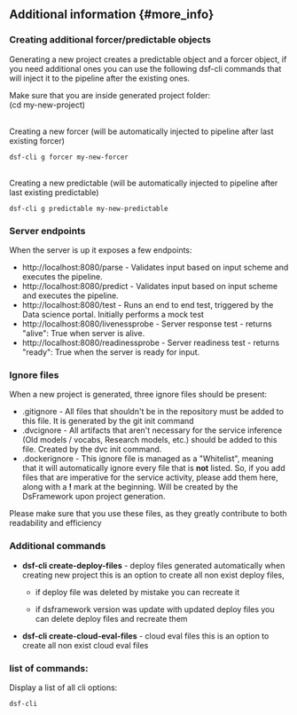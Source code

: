 ## Additional information {#more_info}

### Creating additional forcer/predictable objects
Generating a new project creates a predictable object and a forcer object, if you need additional ones you can use 
the following dsf-cli commands that will inject it to the pipeline after the existing ones. 

Make sure that you are inside generated project folder: <br />
(cd my-new-project)

<br />
Creating a new forcer (will be automatically injected to pipeline after last existing forcer)

    dsf-cli g forcer my-new-forcer 

<br />
Creating a new predictable (will be automatically injected to pipeline after last existing predictable)

    dsf-cli g predictable my-new-predictable 

### Server endpoints
When the server is up it exposes a few endpoints:
    
 * http://localhost:8080/parse - Validates input based on input scheme and executes the pipeline. 
 * http://localhost:8080/predict - Validates input based on input scheme and executes the pipeline. 
 * http://localhost:8080/test - Runs an end to end test, triggered by the Data science portal. Initially performs a mock test
 * http://localhost:8080/livenessprobe - Server response test - returns "alive": True when server is alive.
 * http://localhost:8080/readinessprobe - Server readiness test - returns "ready": True when the server is ready for input.

### Ignore files
When a new project is generated, three ignore files should be present:

  * .gitignore - All files that shouldn't be in the repository must be added to this file. It is generated by the git init command
  * .dvcignore - All artifacts that aren't necessary for the service inference (Old models / vocabs, Research models, etc.) should be added to this file. Created by the dvc init command.
  * .dockerignore - This ignore file is managed as a "Whitelist", meaning that it will automatically ignore every file that is **not** listed. So, if you add files that are imperative for the service activity, please add them here, along with a **!** mark at the beginning. Will be created by the DsFramework upon project generation.

Please make sure that you use these files, as they greatly contribute to both readability and efficiency

### Additional commands
* **dsf-cli create-deploy-files** - deploy files generated automatically when creating new project this is an option to create all non exist deploy files, 

  * if deploy file was deleted by mistake you can recreate it 

  * if dsframework version was update with updated deploy files you can delete deploy files and recreate them

* **dsf-cli create-cloud-eval-files** - cloud eval files this is an option to create all non exist cloud eval files

### list of commands:
Display a list of all cli options:

    dsf-cli 